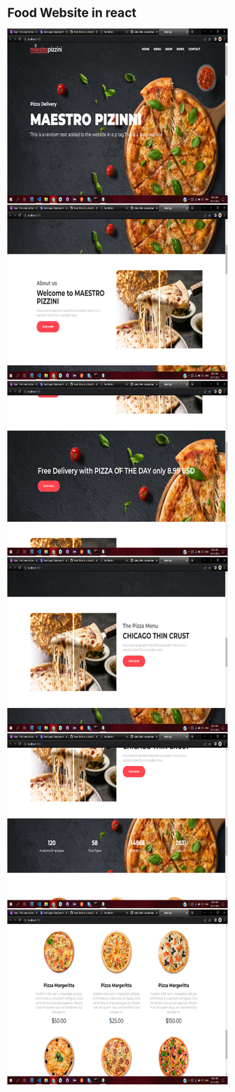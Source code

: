 # Food Website in react
<img src="https://github.com/prasadarbad/Food_Website_in_React/blob/main/Food%20website%20youtube%20ss/Screenshot%20(172).png" height= "400" width="800"/>
<img src="https://github.com/prasadarbad/Food_Website_in_React/blob/main/Food%20website%20youtube%20ss/Screenshot%20(173).png" height= "400" width="600"/>
<img src="https://github.com/prasadarbad/Food_Website_in_React/blob/main/Food%20website%20youtube%20ss/Screenshot%20(174).png" height= "400" width="600"/>
<img src="https://github.com/prasadarbad/Food_Website_in_React/blob/main/Food%20website%20youtube%20ss/Screenshot%20(175).png" height= "400" width="600"/>
<img src="https://github.com/prasadarbad/Food_Website_in_React/blob/main/Food%20website%20youtube%20ss/Screenshot%20(176).png" height= "400" width="600"/>
<img src="https://github.com/prasadarbad/Food_Website_in_React/blob/main/Food%20website%20youtube%20ss/Screenshot%20(177).png" height= "400" width="600"/>
